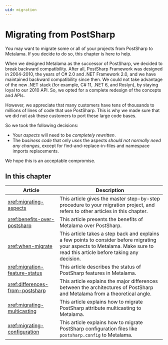 ```yaml
---
uid: migration
---
```


# Migrating from PostSharp

You may want to migrate some or all of your projects from PostSharp to Metalama. If you decide to do so, this chapter is here to help.

When we designed Metalama as the successor of PostSharp, we decided to break backward compatibility. After all, PostSharp Framework was designed in 2004-2010, the years of C# 2.0 and .NET Framework 2.0, and we have maintained backward compatibility since then. We could not take advantage of the new .NET stack (for example, C# 11, .NET 6, and Roslyn), by staying loyal to our 2010 API. So, we opted for a complete redesign of the concepts and APIs.

However, we appreciate that many customers have tens of thousands to millions of lines of code that use PostSharp. This is why we made sure that we did not ask these customers to port these large code bases.

So we took the following decisions:

 * Your _aspects_ will need to be _completely rewritten_.
 * The _business code_ that only _uses_ the aspects _should not normally need any changes_, except for find-and-replace-in-files and namespace imports replacements.

We hope this is an acceptable compromise.

## In this chapter

Article | Description
-|-
<xref:migrating-aspects> | This article gives the master step-by-step procedure to your migration project, and refers to other articles in this chapter.
<xref:benefits-over-postsharp> | This article presents the benefits of Metalama over PostSharp.
<xref:when-migrate> | This article takes a step back and explains a few points to consider before migrating your aspects to Metalama. Make sure to read this article before taking any decision.
<xref:migration-feature-status> | This article describes the status of PostSharp features in Metalama.
<xref:differences-from-postsharp> | This article explains the major differences between the architectures of PostSharp and Metalama from a theoretical angle.
<xref:migrating-multicasting> | This article explains how to migrate PostSharp attribute multicasting to Metalama.
<xref:migrating-configuration> | This article explains how to migrate PostSharp configuration files like `postsharp.config` to Metalama.



